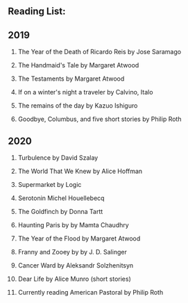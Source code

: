 ## Reading List: 

## 2019

1. The Year of the Death of Ricardo Reis by Jose Saramago

2. The Handmaid's Tale by Margaret Atwood

3. The Testaments by Margaret Atwood

4. If on a winter's night a traveler by Calvino, Italo

5. The remains of the day by Kazuo Ishiguro

6. Goodbye, Columbus, and five short stories by Philip Roth 

## 2020

1. Turbulence by David Szalay

2. The World That We Knew by Alice Hoffman

3. Supermarket by Logic 

4. Serotonin Michel Houellebecq

5. The Goldfinch by Donna Tartt

6. Haunting Paris by by Mamta Chaudhry

7. The Year of the Flood by Margaret Atwood

8. Franny and Zooey by by J. D. Salinger

9. Cancer Ward by Aleksandr Solzhenitsyn

10. Dear Life by Alice Munro (short stories)

11. Currently reading American Pastoral by Philip Roth 

